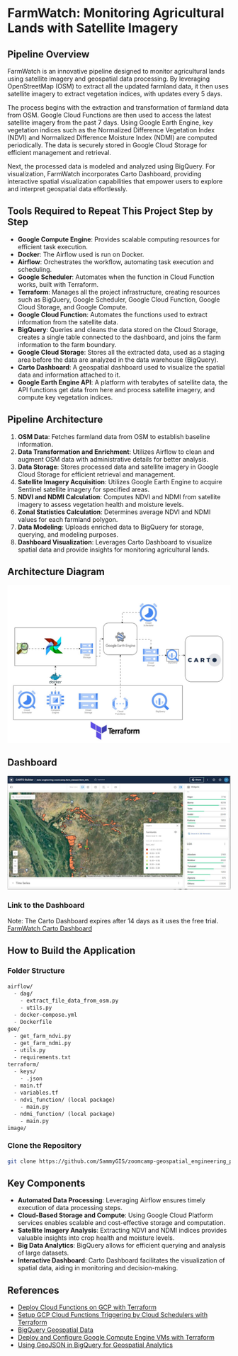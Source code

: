 # FarmWatch: Monitoring Agricultural Lands with Satellite Imagery

## Pipeline Overview
FarmWatch is an innovative pipeline designed to monitor agricultural lands using satellite imagery and geospatial data processing. By leveraging OpenStreetMap (OSM) to extract all the updated farmland data, it then uses satellite imagery to extract vegetation indices, with updates every 5 days.

The process begins with the extraction and transformation of farmland data from OSM. Google Cloud Functions are then used to access the latest satellite imagery from the past 7 days. Using Google Earth Engine, key vegetation indices such as the Normalized Difference Vegetation Index (NDVI) and Normalized Difference Moisture Index (NDMI) are computed periodically. The data is securely stored in Google Cloud Storage for efficient management and retrieval.

Next, the processed data is modeled and analyzed using BigQuery. For visualization, FarmWatch incorporates Carto Dashboard, providing interactive spatial visualization capabilities that empower users to explore and interpret geospatial data effortlessly.

## Tools Required to Repeat This Project Step by Step
- **Google Compute Engine**: Provides scalable computing resources for efficient task execution.
- **Docker**: The Airflow used is run on Docker.
- **Airflow**: Orchestrates the workflow, automating task execution and scheduling.
- **Google Scheduler**: Automates when the function in Cloud Function works, built with Terraform.
- **Terraform**: Manages all the project infrastructure, creating resources such as BigQuery, Google Scheduler, Google Cloud Function, Google Cloud Storage, and Google Compute.
- **Google Cloud Function**: Automates the functions used to extract information from the satellite data.
- **BigQuery**: Queries and cleans the data stored on the Cloud Storage, creates a single table connected to the dashboard, and joins the farm information to the farm boundary.
- **Google Cloud Storage**: Stores all the extracted data, used as a staging area before the data are analyzed in the data warehouse (BigQuery).
- **Carto Dashboard**: A geospatial dashboard used to visualize the spatial data and information attached to it.
- **Google Earth Engine API**: A platform with terabytes of satellite data, the API functions get data from here and process satellite imagery, and compute key vegetation indices.

## Pipeline Architecture
1. **OSM Data**: Fetches farmland data from OSM to establish baseline information.
2. **Data Transformation and Enrichment**: Utilizes Airflow to clean and augment OSM data with administrative details for better analysis.
3. **Data Storage**: Stores processed data and satellite imagery in Google Cloud Storage for efficient retrieval and management.
4. **Satellite Imagery Acquisition**: Utilizes Google Earth Engine to acquire Sentinel satellite imagery for specified areas.
5. **NDVI and NDMI Calculation**: Computes NDVI and NDMI from satellite imagery to assess vegetation health and moisture levels.
6. **Zonal Statistics Calculation**: Determines average NDVI and NDMI values for each farmland polygon.
7. **Data Modeling**: Uploads enriched data to BigQuery for storage, querying, and modeling purposes.
8. **Dashboard Visualization**: Leverages Carto Dashboard to visualize spatial data and provide insights for monitoring agricultural lands.

## Architecture Diagram
![FarmWatch Architecture](image/architecture.jpg)

## Dashboard
![FarmWatch Dashboard](image/dashboard.JPG)

### Link to the Dashboard
Note: The Carto Dashboard expires after 14 days as it uses the free trial.
[FarmWatch Carto Dashboard](https://clausa.app.carto.com/map/262e9e12-4502-4415-ae4d-c8696a45dd00)

## How to Build the Application

### Folder Structure
```plaintext
airflow/
  - dag/
    - extract_file_data_from_osm.py
    - utils.py
  - docker-compose.yml
  - Dockerfile
gee/
  - get_farm_ndvi.py
  - get_farm_ndmi.py
  - utils.py
  - requirements.txt
terraform/
  - keys/
    - .json
  - main.tf
  - variables.tf
  - ndvi_function/ (local package)
    - main.py
  - ndmi_function/ (local package)
    - main.py
image/
```

### Clone the Repository
```bash
git clone https://github.com/SammyGIS/zoomcamp-geospatial_engineering_project.git
```

## Key Components
- **Automated Data Processing**: Leveraging Airflow ensures timely execution of data processing steps.
- **Cloud-Based Storage and Compute**: Using Google Cloud Platform services enables scalable and cost-effective storage and computation.
- **Satellite Imagery Analysis**: Extracting NDVI and NDMI indices provides valuable insights into crop health and moisture levels.
- **Big Data Analytics**: BigQuery allows for efficient querying and analysis of large datasets.
- **Interactive Dashboard**: Carto Dashboard facilitates the visualization of spatial data, aiding in monitoring and decision-making.

## References
- [Deploy Cloud Functions on GCP with Terraform](https://medium.com/cloud-native-daily/deploy-cloud-functions-on-gcp-with-terraform-c6026be9d645)
- [Setup GCP Cloud Functions Triggering by Cloud Schedulers with Terraform](https://medium.com/geekculture/setup-gcp-cloud-functions-triggering-by-cloud-schedulers-with-terraform-1433fbf1abbe)
- [BigQuery Geospatial Data](https://cloud.google.com/bigquery/docs/geospatial-data)
- [Deploy and Configure Google Compute Engine VMs with Terraform](https://mihaibojin.medium.com/deploy-and-configure-google-compute-engine-vms-with-terraform-f6b708b226c1)
- [Using GeoJSON in BigQuery for Geospatial Analytics](https://id.cloud-ace.com/using-geojson-in-bigquery-for-geospatial-analytics/)
